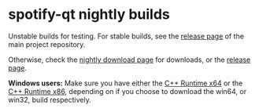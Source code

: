 # spotify-qt nightly builds

Unstable builds for testing. For stable builds, see the
[release page](https://github.com/kraxarn/spotify-qt/releases/latest)
of the main project repository.

Otherwise, check the [nightly download page](https://kraxarn.github.io/spotify-qt-nightly) for 
downloads, or the [release page](https://github.com/kraxarn/spotify-qt-nightly/releases/latest).

**Windows users:** Make sure you have either the 
[C++ Runtime x64](https://aka.ms/vs/17/release/vc_redist.x64.exe) or the
[C++ Runtime x86](https://aka.ms/vs/17/release/vc_redist.x86.exe), depending on if you choose to 
download the win64, or win32, build respectively. 
